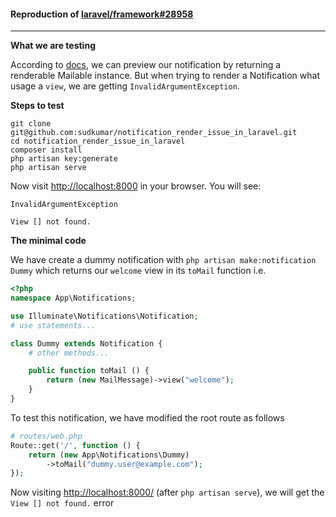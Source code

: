 #### Reproduction of [laravel/framework#28958](https://github.com/laravel/framework/issues/28958)

---

**What we are testing**

According to [docs](https://laravel.com/docs/5.8/notifications#previewing-mail-notifications), we can preview our notification by returning a renderable Mailable instance. But when trying to render a Notification what usage a `view`, we are getting `InvalidArgumentException`.

**Steps to test**

```
git clone git@github.com:sudkumar/notification_render_issue_in_laravel.git
cd notification_render_issue_in_laravel
composer install
php artisan key:generate
php artisan serve
```

Now visit [http://localhost:8000](http://localhost:8000) in your browser. You will see:

```
InvalidArgumentException

View [] not found.
```

**The minimal code**

We have create a dummy notification with `php artisan make:notification Dummy` which returns our `welcome` view in its `toMail` function i.e.

```php
<?php
namespace App\Notifications;

use Illuminate\Notifications\Notification;
# use statements...

class Dummy extends Notification {
	# other methods...

	public function toMail () {
		return (new MailMessage)->view("welcome");
	}
}
```

To test this notification, we have modified the root route as follows

```php
# routes/web.php
Route::get('/', function () {
	return (new App\Notifications\Dummy)
		->toMail("dummy.user@example.com");
});
```

Now visiting [http://localhost:8000/](http://localhost:8000/) (after `php artisan serve`), we will get the `View [] not found.` error
